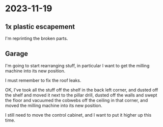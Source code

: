 # 2023-11-19

## 1x plastic escapement

I'm reprinting the broken parts.

## Garage

I'm going to start rearranging stuff, in particular I want to get the milling machine into its new position.

I must remember to fix the roof leaks.

OK, I've took all the stuff off the shelf in the back left corner, and dusted off the shelf and moved
it next to the pillar drill, dusted off the walls and swept the floor and vacuumed the cobwebs off the
ceiling in that corner, and moved the milling machine into its new position.

I still need to move the control cabinet, and I want to put it higher up this time.
